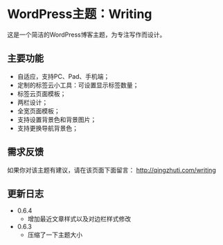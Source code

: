 # WordPress主题：Writing
这是一个简洁的WordPress博客主题，为专注写作而设计。

## 主要功能
- 自适应，支持PC、Pad、手机端；
- 定制的标签云小工具：可设置显示标签数量；
- 标签云页面模板；
- 两栏设计；
- 全宽页面模板；
- 支持设置背景色和背景图片；
- 支持更换导航背景色；

## 需求反馈
如果你对该主题有建议，请在该页面下面留言：
http://qingzhuti.com/writing

## 更新日志
- 0.6.4
  - 增加最近文章样式以及对边栏样式修改
- 0.6.3
  - 压缩了一下主题大小
